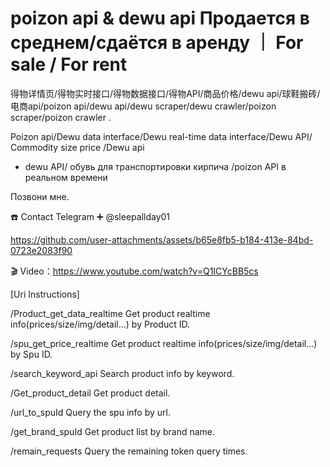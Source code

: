 # poizon api & dewu api Продается в среднем/сдаётся в аренду ｜ For sale / For rent
得物详情页/得物实时接口/得物数据接口/得物API/商品价格/dewu api/球鞋搬砖/电商api/poizon api/dewu api/dewu scraper/dewu crawler/poizon scraper/poizon crawler . 

Poizon api/Dewu data interface/Dewu real-time data interface/Dewu API/ Commodity size price /Dewu api
* dewu API/ обувь для транспортировки кирпича /poizon API в реальном времени

Позвони мне.


☎️ Contact Telegram ➕ @sleepallday01


https://github.com/user-attachments/assets/b65e8fb5-b184-413e-84bd-0723e2083f90



🎬 Video：https://www.youtube.com/watch?v=Q1ICYcBB5cs

[Uri Instructions]

/Product_get_data_realtime 
  Get product realtime info(prices/size/img/detail...) by Product ID.

/spu_get_price_realtime 
  Get product realtime info(prices/size/img/detail...) by Spu ID.

/search_keyword_api
  Search product info by keyword.

/Get_product_detail
  Get product detail.

/url_to_spuId 
  Query the spu info by url.

/get_brand_spuId 
  Get product list by brand name.

/remain_requests 
  Query the remaining token query times.


